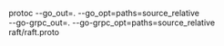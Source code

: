 protoc --go_out=. --go_opt=paths=source_relative \
    --go-grpc_out=. --go-grpc_opt=paths=source_relative \
    raft/raft.proto
